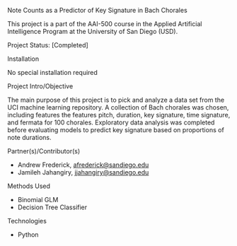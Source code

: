 Note Counts as a Predictor of Key Signature in Bach Chorales


This project is a part of the AAI-500 course in the Applied Artificial Intelligence Program at the University of San Diego (USD). 

Project Status: [Completed]

Installation

No special installation required
 
Project Intro/Objective

The main purpose of this project is to pick and analyze a data set from the UCI machine learning repository. A collection of Bach chorales was chosen, including features the features pitch, duration, key signature, time signature, and fermata for 100 chorales. Exploratory data analysis was completed before evaluating models to predict key signature based on proportions of note durations.

Partner(s)/Contributor(s)  

* Andrew Frederick, afrederick@sandiego.edu
* Jamileh Jahangiry, jjahangiry@sandiego.edu

Methods Used
* Binomial GLM
* Decision Tree Classifier

Technologies

* Python
